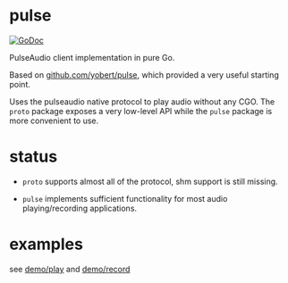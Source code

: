 # pulse
[![GoDoc](https://godocs.io/github.com/jfreymuth/pulse?status.svg)](https://godocs.io/github.com/jfreymuth/pulse)

PulseAudio client implementation in pure Go.

Based on [github.com/yobert/pulse](https://github.com/yobert/pulse), which provided a very useful starting point.

Uses the pulseaudio native protocol to play audio without any CGO. The `proto` package exposes a very low-level API while the `pulse` package is more convenient to use.

# status

- `proto` supports almost all of the protocol, shm support is still missing.

- `pulse` implements sufficient functionality for most audio playing/recording applications.

# examples

see [demo/play](demo/play/main.go) and [demo/record](demo/record/main.go)
